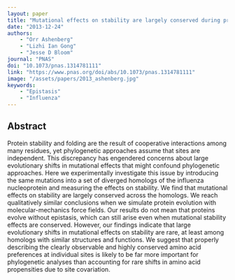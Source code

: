 ```yaml
---
layout: paper
title: "Mutational effects on stability are largely conserved during protein evolution"
date: "2013-12-24"
authors: 
    - "Orr Ashenberg"
    - "Lizhi Ian Gong"
    - "Jesse D Bloom"
journal: "PNAS"
doi: "10.1073/pnas.1314781111"
link: "https://www.pnas.org/doi/abs/10.1073/pnas.1314781111"
image: "/assets/papers/2013_ashenberg.jpg"
keywords:
    - "Epistasis"
    - "Influenza"
---
```


## Abstract

Protein stability and folding are the result of cooperative interactions among many residues, yet phylogenetic approaches assume that sites are independent. This discrepancy has engendered concerns about large evolutionary shifts in mutational effects that might confound phylogenetic approaches. Here we experimentally investigate this issue by introducing the same mutations into a set of diverged homologs of the influenza nucleoprotein and measuring the effects on stability. We find that mutational effects on stability are largely conserved across the homologs. We reach qualitatively similar conclusions when we simulate protein evolution with molecular-mechanics force fields. Our results do not mean that proteins evolve without epistasis, which can still arise even when mutational stability effects are conserved. However, our findings indicate that large evolutionary shifts in mutational effects on stability are rare, at least among homologs with similar structures and functions. We suggest that properly describing the clearly observable and highly conserved amino acid preferences at individual sites is likely to be far more important for phylogenetic analyses than accounting for rare shifts in amino acid propensities due to site covariation.
